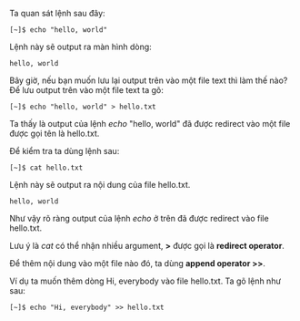 Ta quan sát lệnh sau đây:

```
[~]$ echo "hello, world"
```

Lệnh này sẽ output ra màn hình dòng:

```
hello, world
```

Bây giờ, nếu bạn muốn lưu lại output trên vào một file text thì làm thế nào? Để lưu output trên vào một file text ta gõ:

```
[~]$ echo "hello, world" > hello.txt
```

Ta thấy là output của lệnh _echo_ "hello, world" đã được redirect vào một file được gọi tên là hello.txt.

Để kiểm tra ta dùng lệnh sau:

```
[~]$ cat hello.txt
```

Lệnh này sẽ output ra nội dung của file hello.txt.

```
hello, world
```

Như vậy rõ ràng output của lệnh _echo_ ở trên đã được redirect vào file hello.txt.

Lưu ý là _cat_ có thể nhận nhiều argument, **&gt;** được gọi là **redirect operator**.

Để thêm nội dung vào một file nào đó, ta dùng **append operator &gt;&gt;**.

Ví dụ ta muốn thêm dòng Hi, everybody vào file hello.txt. Ta gõ lệnh như sau:

```
[~]$ echo "Hi, everybody" >> hello.txt
```



